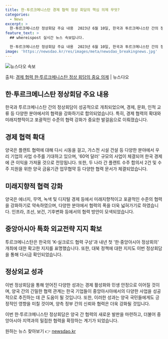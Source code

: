 ```yaml
---
title: 한·투르크메니스탄 경제 협력 정상 회담의 핵심 의제 무엇?
categories:
  - News
excerpt: >
  한·투르크메니스탄 정상회담 주요 내용  2023년 6월 10일, 한국과 투르크메니스탄 간의 정상회담이 성공적…
feature_text: >
  ## whereispost 실시간 뉴스 속보입니다.

  한·투르크메니스탄 정상회담 주요 내용  2023년 6월 10일, 한국과 투르크메니스탄 간의 정상회담이 성공적…
image: 'https://newsdao.kr/res/images/meta/newsdao_breakingnews.jpg'
---
```


![뉴스다오 속보](https://newsdao.kr/res/images/meta/newsdao_breakingnews.jpg)

<p>출처: <a href="https://newsdao.kr/4182" rel="dofollow">경제 협력 한·투르크메니스탄 정상 회담의 중요 의제</a> | 뉴스다오</p>

<h2 data-ke-size="size26">한·투르크메니스탄 정상회담 주요 내용</h2>
​
한국과 투르크메니스탄 간의 정상회담이 성공적으로 개최되었으며, 경제, 문화, 인적 교류 등 다양한 분야에서의 협력을 강화하기로 합의되었습니다. 특히, 경제 협력의 확대와 미래지향적이고 포괄적인 수준의 협력 강화가 중요한 발걸음으로 이뤄졌습니다.

<h2 data-ke-size="size26">경제 협력 확대</h2>
<p data-ke-size="size16">양국은 플랜트 협력에 대해 다시 시동을 걸고, 가스전 시설 건설 등 다양한 분야에서 우리 기업의 사업 수주를 기대하고 있으며, '60억 달러' 규모의 사업이 체결되어 한국 경제에 큰 이익을 가져올 것으로 전망됩니다. 또한, 두 나라 간 플랜트 수주 합의서 2건 및 수주 지원을 위한 양국 금융기관 업무협약 등 다양한 협력 문서가 체결되었습니다.</p>

<h2 data-ke-size="size26">미래지향적 협력 강화</h2>
<p data-ke-size="size16">양국은 에너지, 무역, 녹색 및 디지털 경제 등에서 미래지향적이고 포괄적인 수준의 협력을 강화하기로 약속하였으며, 다양한 분야에서 협력의 폭을 더욱 넓혀가기로 하였습니다. 인프라, 조선, 보건, 기후변화 등에서의 협력 방안이 모색되었습니다.</p>

<h2 data-ke-size="size26">중앙아시아 특화 외교전략 지지 확보</h2>
<p data-ke-size="size16">투르크메니스탄은 한국의 'K-실크로드 협력 구상'과 내년 첫 '한·중앙아시아 정상회의' 개최에 대한 확고한 지지를 표명했습니다. 또한, 대북 정책에 대한 지지도 이번 정상회담을 통해 다시금 확인되었습니다.</p>

<h2 data-ke-size="size26">정상외교 성과</h2>
<p data-ke-size="size16">이번 정상회담을 통해 얻어진 다양한 성과는 경제 활성화와 민생 안정으로 이어질 것이며, 양국 간의 긴밀한 협력 관계는 한국 기업들이 중앙아시아에서의 다양한 사업을 성공적으로 추진하는 데 큰 도움이 될 것입니다. 또한, 이러한 성과는 양국 국민들에게도 긍정적인 영향을 미칠 것이며, 양측 정부 간의 신뢰와 협력은 더욱 강화될 것입니다.</p>

이번 한·투르크메니스탄 정상회담은 양국 간 협력의 새로운 발판을 마련하고, 더불어 중앙아시아 지역과의 밀접한 협력을 확장하는 계기가 되었습니다. 

원하는 뉴스 찾아보기 👉 <a href="https://newsdao.kr" rel="dofollow">newsdao.kr</a>


